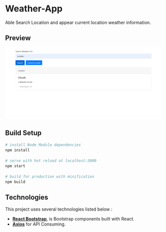 # Weather-App

Able Search Location and appear current location weather  information.

## Preview
![page1](./Preview.PNG)

## Build Setup

``` bash
# install Node Module dependencies
npm install

# serve with hot reload at localhost:3000
npm start

# build for production with minification
npm build
```

## Technologies
This project uses several technologies listed below :

- **[React Bootstrap](https://react-bootstrap.github.io/)**, is Bootstrap components built with React.
- **[Axios](https://github.com/axios/axios)** for API Consuming.

